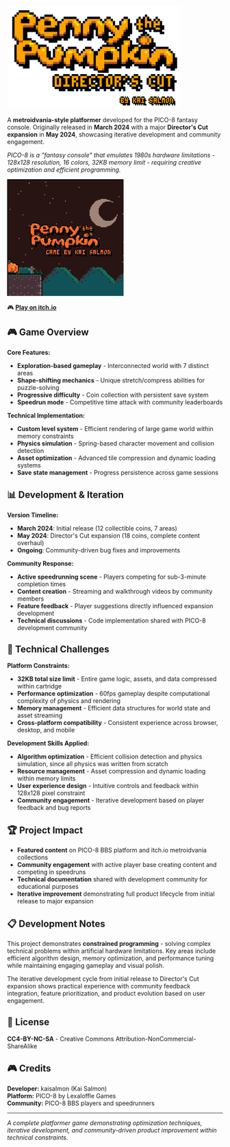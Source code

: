 ![Penny the Pumpkin](https://github.com/kaisalmon/Penny-the-Pumpkin/blob/main/logo.png)

A **metroidvania-style platformer** developed for the PICO-8 fantasy console. Originally released in **March 2024** with a major **Director's Cut expansion** in **May 2024**, showcasing iterative development and community engagement.

*PICO-8 is a "fantasy console" that emulates 1980s hardware limitations - 128x128 resolution, 16 colors, 32KB memory limit - requiring creative optimization and efficient programming.*

![Trailer GIF](https://github.com/kaisalmon/Penny-the-Pumpkin/blob/main/Trailer.gif) 

🎮 **[Play on itch.io](https://kaisalmon.itch.io)**

## 🎮 Game Overview

**Core Features:**
- **Exploration-based gameplay** - Interconnected world with 7 distinct areas
- **Shape-shifting mechanics** - Unique stretch/compress abilities for puzzle-solving  
- **Progressive difficulty** - Coin collection with persistent save system
- **Speedrun mode** - Competitive time attack with community leaderboards

**Technical Implementation:**
- **Custom level system** - Efficient rendering of large game world within memory constraints
- **Physics simulation** - Spring-based character movement and collision detection
- **Asset optimization** - Advanced tile compression and dynamic loading systems
- **Save state management** - Progress persistence across game sessions

## 📊 Development & Iteration

**Version Timeline:**
- **March 2024**: Initial release (12 collectible coins, 7 areas)
- **May 2024**: Director's Cut expansion (18 coins, complete content overhaul)
- **Ongoing**: Community-driven bug fixes and improvements

**Community Response:**
- **Active speedrunning scene** - Players competing for sub-3-minute completion times
- **Content creation** - Streaming and walkthrough videos by community members
- **Feature feedback** - Player suggestions directly influenced expansion development
- **Technical discussions** - Code implementation shared with PICO-8 development community

## 🔧 Technical Challenges

**Platform Constraints:**
- **32KB total size limit** - Entire game logic, assets, and data compressed within cartridge
- **Performance optimization** - 60fps gameplay despite computational complexity of physics and rendering
- **Memory management** - Efficient data structures for world state and asset streaming
- **Cross-platform compatibility** - Consistent experience across browser, desktop, and mobile

**Development Skills Applied:**
- **Algorithm optimization** - Efficient collision detection and physics simulation, since all physics was written from scratch
- **Resource management** - Asset compression and dynamic loading within memory limits
- **User experience design** - Intuitive controls and feedback within 128x128 pixel constraint
- **Community engagement** - Iterative development based on player feedback and bug reports

## 🏆 Project Impact

- **Featured content** on PICO-8 BBS platform and itch.io metroidvania collections
- **Community engagement** with active player base creating content and competing in speedruns
- **Technical documentation** shared with development community for educational purposes
- **Iterative improvement** demonstrating full product lifecycle from initial release to major expansion

## 📋 Development Notes

This project demonstrates **constrained programming** - solving complex technical problems within artificial hardware limitations. Key areas include efficient algorithm design, memory optimization, and performance tuning while maintaining engaging gameplay and visual polish.

The iterative development cycle from initial release to Director's Cut expansion shows practical experience with community feedback integration, feature prioritization, and product evolution based on user engagement.

## 📜 License

**CC4-BY-NC-SA** - Creative Commons Attribution-NonCommercial-ShareAlike

## 🎮 Credits

**Developer:** kaisalmon (Kai Salmon)  
**Platform:** PICO-8 by Lexaloffle Games  
**Community:** PICO-8 BBS players and speedrunners

---

*A complete platformer game demonstrating optimization techniques, iterative development, and community-driven product improvement within technical constraints.*
